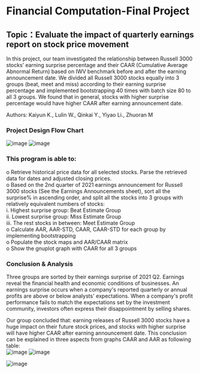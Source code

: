 # Financial Computation-Final Project

## Topic：Evaluate the impact of quarterly earnings report on stock price movement

In this project, our team investigated the relationship between Russell 3000 stocks’ earning surprise percentage and their CAAR (Cumulative Average Abnormal Return) based on IWV benchmark before and after the earning announcement date. We divided all Russell 3000 stocks equally into 3 groups (beat, meet and miss) according to their earning surprise percentage and implemented bootstrapping 40 times with batch size 80 to all 3 groups. We found that in general, stocks with higher surprise percentage would have higher CAAR after earning announcement date.

Authors: Kaiyun K., Lulin W., Qinkai Y., Yiyao Li., Zhuoran M

### Project Design Flow Chart
![image](https://user-images.githubusercontent.com/89110858/195433029-a5084cb5-c278-435b-acca-0c11675c8826.png)
![image](https://user-images.githubusercontent.com/89110858/195433318-7fa877de-abf0-4777-827d-80761e75db14.png)


### This program is able to:
o Retrieve historical price data for all selected stocks. Parse the retrieved data for dates and adjusted closing prices.  
o Based on the 2nd quarter of 2021 earnings announcement for Russell 3000 stocks (See the Earnings Announcements sheet), sort all the surprise% in ascending order, and split all the stocks into 3 groups with relatively equivalent numbers of stocks:  
    i. Highest surprise group: Beat Estimate Group  
    ii. Lowest surprise group: Miss Estimate Group  
    iii. The rest stocks in between: Meet Estimate Group  
o Calculate AAR, AAR-STD, CAAR, CAAR-STD for each group by implementing bootstrapping  
o Populate the stock maps and AAR/CAAR matrix  
o Show the gnuplot graph with CAAR for all 3 groups  

### Conclusion & Analysis
Three groups are sorted by their earnings surprise of 2021 Q2. Earnings reveal the financial health and economic conditions of businesses. An earnings surprise occurs when a company's reported quarterly or annual profits are above or below analysts' expectations. When a company's profit performance fails to match the expectations set by the investment community, investors often express their disappointment by selling shares.  

Our group concluded that: earning releases of Russell 3000 stocks have a huge impact on their future stock prices, and stocks with higher surprise will have higher CAAR after earning announcement date. This conclusion can be explained in three aspects from graphs CAAR and AAR as following table:  
![image](https://user-images.githubusercontent.com/89110858/195433506-49b7fcff-822c-4fcb-8282-665e7ada9d57.png)
![image](https://user-images.githubusercontent.com/89110858/195433568-02bca508-95a9-4259-ae78-bb01fff60fd7.png)


![image](https://user-images.githubusercontent.com/89110858/195433530-c53a3b36-9aed-40be-8638-df15a035bba3.png)


